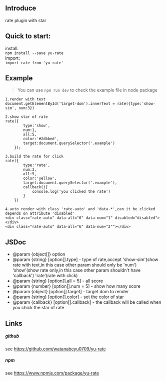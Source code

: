 ## Introduce  

rate plugin with star

## Quick to start:

install:     
`npm install --save yu-rate `    
import:  
`import rate from 'yu-rate' `

## Example

>You can use `npm run dev` to check the example file in node package

    1.render with text
    document.getElementById('target-dom').innerText = rate({type:'show-sim', num:3})
    
    2.show star of rate
    rate({
            type:'show',
            num:1,
            all:5,
            color:'#2dbbed',
            target:document.querySelector('.example')
        });
        
    3.build the rate for click
    rate({
            type:'rate',
            num:3,
            all:5,
            color:'yellow',
            target:document.querySelector('.example'),
            callback(){
                console.log('you clicked the rate')
            }
        })
        
    4.auto render with class 'rate-auto' and 'data-*',can it be clicked depends on attribute 'disabled'
    <div class="rate-auto" data-all="6" data-num="1" disabled="disabled"></div>
    <div class="rate-auto" data-all="6" data-num="2""></div>
        
## JSDoc

 * @param {object[]} option
 * @param {string} [option[].type] - type of rate,accept 'show-sim'(show rate with text,in this case other param should only be 'num') 'show'(show rate only,in this case other param shouldn't have 'callback') 'rate'(rate with click)
 * @param {string} [option[].all = 5] - all score
 * @param {number} [option[].num = 5] -  show how many score
 * @param {object} [option[].target] - target dom to render
 * @param {string} [option[].color] - set the color of star
 * @param {callback} [option[].callback] - the callback will be called when you chick the star of rate

## Links

##### github  
see https://github.com/watanabeyu0709/yu-rate
##### npm  
see https://www.npmjs.com/package/yu-rate
